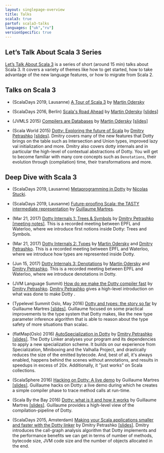 ```yaml
---
layout: singlepage-overview
title: Talks
scala3: true
partof: scala3-talks
languages: ["uk","ru"]
versionSpecific: true
---
```


Let’s Talk About Scala 3 Series
-------------------------------

[Let’s Talk About Scala 3](https://www.youtube.com/playlist?list=PLTx-VKTe8yLxYQfX_eGHCxaTuWvvG28Ml) is a series
of short (around 15 min) talks about Scala 3. It covers a variety of themes like how to get started, how to take
advantage of the new language features, or how to migrate from Scala 2. 

Talks on Scala 3
----------------
- (ScalaDays 2019, Lausanne) [A Tour of Scala 3](https://www.youtube.com/watch?v=_Rnrx2lo9cw) by [Martin Odersky](http://twitter.com/odersky)

- (ScalaDays 2016, Berlin) [Scala's Road Ahead](https://www.youtube.com/watch?v=GHzWqJKFCk4) by [Martin Odersky](http://twitter.com/odersky) [\[slides\]](http://www.slideshare.net/Odersky/scala-days-nyc-2016)

- (JVMLS 2015) [Compilers are Databases](https://www.youtube.com/watch?v=WxyyJyB_Ssc) by [Martin Odersky](http://twitter.com/odersky) [\[slides\]](http://www.slideshare.net/Odersky/compilers-are-databases)

- (Scala World 2015) [Dotty: Exploring the future of Scala](https://www.youtube.com/watch?v=aftdOFuVU1o) by [Dmitry Petrashko](http://twitter.com/darkdimius) [\[slides\]](https://d-d.me/scalaworld2015/#/).
  Dmitry covers many of the new features that Dotty brings on the table such as Intersection and Union types, improved lazy val initialization and more.
  Dmitry also covers dotty internals and in particular the high-level of contextual abstractions of Dotty. You will get to
  become familiar with many core concepts such as `Denotations`, their evolution through (compilation) time, their
  transformations and more.

Deep Dive with Scala 3
----------------------
- (ScalaDays 2019, Lausanne) [Metaprogramming in Dotty](https://www.youtube.com/watch?v=ZfDS_gJyPTc) by [Nicolas Stucki](https://github.com/nicolasstucki).

- (ScalaDays 2019, Lausanne) [Future-proofing Scala: the TASTY intermediate representation](https://www.youtube.com/watch?v=zQFjC3zLYwo) by [Guillaume Martres](http://guillaume.martres.me/).

- (Mar 21, 2017) [Dotty Internals 1: Trees & Symbols](https://www.youtube.com/watch?v=yYd-zuDd3S8) by [Dmitry Petrashko](http://twitter.com/darkdimius) [\[meeting notes\]](https://dotty.epfl.ch/docs/internals/dotty-internals-1-notes.html).
  This is a recorded meeting between EPFL and Waterloo, where we introduce first notions inside Dotty: Trees and Symbols.

- (Mar 21, 2017) [Dotty Internals 2: Types](https://www.youtube.com/watch?v=3gmLIYlGbKc) by [Martin Odersky](http://twitter.com/odersky) and [Dmitry Petrashko](http://twitter.com/darkdimius).
  This is a recorded meeting between EPFL and Waterloo, where we introduce how types are represented inside Dotty.

- (Jun 15, 2017) [Dotty Internals 3: Denotations](https://youtu.be/9iPA7zMRGKY) by [Martin Odersky](http://twitter.com/odersky) and [Dmitry Petrashko](http://twitter.com/darkdimius).
  This is a recorded meeting between EPFL and Waterloo, where we introduce denotations in Dotty.

- (JVM Language Summit) [How do we make the Dotty compiler fast](https://www.youtube.com/watch?v=9xYoSwnSPz0) by [Dmitry Petrashko](http://twitter.com/darkdimius).
  [Dmitry Petrashko](http://twitter.com/darkdimius) gives a high-level introduction on what was done to make Dotty .


- (Typelevel Summit Oslo, May 2016) [Dotty and types: the story so far](https://www.youtube.com/watch?v=YIQjfCKDR5A) by
  Guillaume Martres [\[slides\]](http://guillaume.martres.me/talks/typelevel-summit-oslo/).
  Guillaume focused on some practical improvements to the type system that Dotty makes, like the new type parameter
  inference algorithm that is able to reason about the type safety of more situations than scalac.

- (flatMap(Oslo) 2016) [AutoSpecialization in Dotty](https://vimeo.com/165928176) by [Dmitry Petrashko](http://twitter.com/darkdimius) [\[slides\]](https://d-d.me/talks/flatmap2016/#/).
  The Dotty Linker analyses your program and its dependencies to
  apply a new specialization scheme. It builds on our experience from Specialization, Miniboxing and the Valhalla Project,
  and drastically reduces the size of the emitted bytecode. And, best of all, it's always enabled, happens behind the
  scenes without annotations,  and results in speedups in excess of 20x. Additionally, it "just works" on Scala collections.

- (ScalaSphere 2016) [Hacking on Dotty: A live demo](https://www.youtube.com/watch?v=0OOYGeZLHs4) by Guillaume Martres [\[slides\]](http://guillaume.martres.me/talks/dotty-live-demo/).
  Guillaume hacks on Dotty: a live demo during which he
  creates a simple compiler phase to trace method calls at run-time.

- (Scala By the Bay 2016) [Dotty: what is it and how it works](https://www.youtube.com/watch?v=wCFbYu7xEJA) by Guillaume
  Martres [\[slides\]](http://guillaume.martres.me/talks/dotty-tutorial/#/). Guillaume provides a high-level view of the
  compilation-pipeline of Dotty.

- (ScalaDays 2015, Amsterdam) [Making your Scala applications smaller and faster with the Dotty linker](https://www.youtube.com/watch?v=xCeI1ArdXM4) by Dmitry Petrashko [\[slides\]](https://d-d.me/scaladays2015/#/).
  Dmitry introduces the call-graph analysis algorithm
  that Dotty implements and the performance benefits we can get in terms of number of methods, bytecode size, JVM code size
  and the number of objects allocated in the end.

